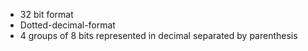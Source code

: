 
- 32 bit format
- Dotted-decimal-format 
- 4 groups of 8 bits represented in decimal separated by parenthesis